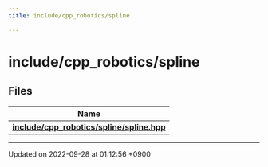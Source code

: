 ```yaml
---
title: include/cpp_robotics/spline

---
```


# include/cpp_robotics/spline



## Files

| Name           |
| -------------- |
| **[include/cpp_robotics/spline/spline.hpp](/cpp_robotics/doxybook/Files/spline_8hpp/#file-spline.hpp)**  |






-------------------------------

Updated on 2022-09-28 at 01:12:56 +0900

